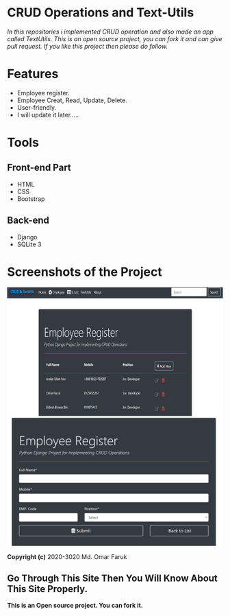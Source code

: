 # CRUD Operations and Text-Utils
*In this repositories i implemented CRUD operation and also made an app called TextUtils. This is an open source project, you can fork it and can give pull request. If you like this project then please do follow.*

# Features
* Employee register.
* Employee Creat, Read, Update, Delete. 
* User-friendly.
* I will update it later.....

# Tools
## Front-end Part
* HTML
* CSS
* Bootstrap
## Back-end
* Django
* SQLite 3

# Screenshots of the Project
<p align="center">
  <img width="680" height="300" src="static/images/a.png">
  <img width="680" height="300" src="static/images/b.png">
</p>


**Copyright (c)** 2020-3020 Md. Omar Faruk

## Go Through This Site Then You Will Know About This Site Properly.

**This is an Open source project. You can fork it.**

